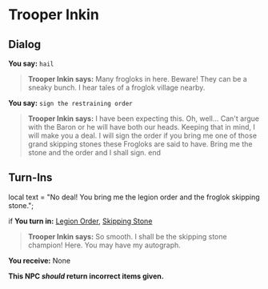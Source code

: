 # Trooper Inkin
## Dialog

**You say:** `hail`



>**Trooper Inkin says:** Many frogloks in here. Beware! They can be a sneaky bunch. I hear tales of a froglok village nearby.

**You say:** `sign the restraining order`



>**Trooper Inkin says:** I have been expecting this. Oh, well... Can't argue with the Baron or he will have both our heads. Keeping that in mind, I will make you a deal. I will sign the order if you bring me one of those grand skipping stones these Frogloks are said to have. Bring me the stone and the order and I shall sign.
end

## Turn-Ins



local text = "No deal! You bring me the legion order and the froglok skipping stone.";



if **You turn in:** [Legion Order](/item/18243), [Skipping Stone](/item/12425)


>**Trooper Inkin says:** So smooth. I shall be the skipping stone champion! Here. You may have my autograph.


 **You receive:** None 

**This NPC *should* return incorrect items given.**
